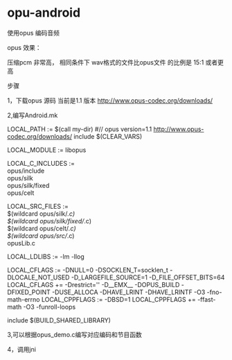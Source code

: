opu-android
===========

使用opus 编码音频




opus 效果：

压缩pcm 非常高，
相同条件下 wav格式的文件比opus文件 的比例是 15:1 或者更高 





步骤

1，下载opus 源码 当前是1.1 版本 http://www.opus-codec.org/downloads/

2,编写Android.mk

LOCAL_PATH := $(call my-dir)
#// opus version=1.1  http://www.opus-codec.org/downloads/
include $(CLEAR_VARS)

LOCAL_MODULE        := libopus

LOCAL_C_INCLUDES    := \
    opus/include \
	opus/silk \
	opus/silk/fixed \
	opus/celt
	
LOCAL_SRC_FILES     := \
	$(wildcard opus/silk/*.c) \
	$(wildcard opus/silk/fixed/*.c) \
	$(wildcard opus/celt/*.c) \
	$(wildcard opus/src/*.c) \
	opusLib.c
    
    
LOCAL_LDLIBS        := -lm -llog

LOCAL_CFLAGS        := -DNULL=0 -DSOCKLEN_T=socklen_t -DLOCALE_NOT_USED -D_LARGEFILE_SOURCE=1 -D_FILE_OFFSET_BITS=64
LOCAL_CFLAGS    += -Drestrict='' -D__EMX__ -DOPUS_BUILD -DFIXED_POINT -DUSE_ALLOCA -DHAVE_LRINT -DHAVE_LRINTF -O3 -fno-math-errno
LOCAL_CPPFLAGS      := -DBSD=1 
LOCAL_CPPFLAGS          += -ffast-math -O3 -funroll-loops

include $(BUILD_SHARED_LIBRARY)


3,可以根据opus_demo.c编写对应编码和节目函数


4，调用jni

